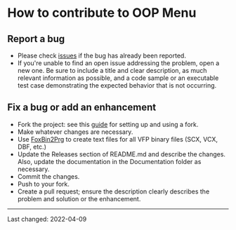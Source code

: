 # How to contribute to OOP Menu

## Report a bug
- Please check [issues](https://github.com/VFPX/OOPMenu/issues) if the bug has already been reported.
- If you're unable to find an open issue addressing the problem, open a new one. Be sure to include a title and clear description, as much relevant information as possible, and a code sample or an executable test case demonstrating the expected behavior that is not occurring.

## Fix a bug or add an enhancement
- Fork the project: see this [guide](https://www.dataschool.io/how-to-contribute-on-github/) for setting up and using a fork.
- Make whatever changes are necessary.
- Use [FoxBin2Prg](https://github.com/fdbozzo/foxbin2prg) to create text files for all VFP binary files (SCX, VCX, DBF, etc.)
- Update the Releases section of README.md and describe the changes. Also, update the documentation in the Documentation folder as necessary.
- Commit the changes.
- Push to your fork.
- Create a pull request; ensure the description clearly describes the problem and solution or the enhancement.

----
Last changed: 2022-04-09